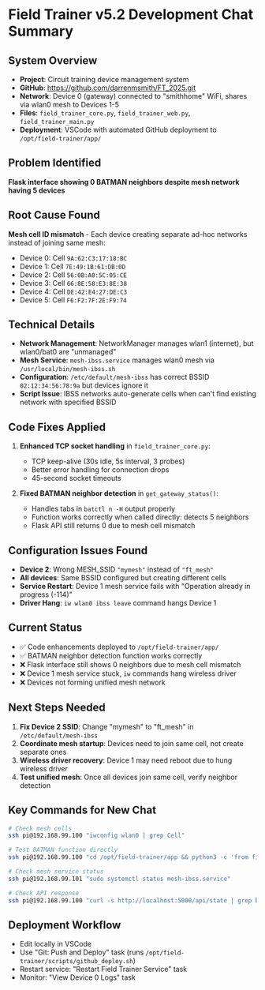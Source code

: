 # Field Trainer v5.2 Development Chat Summary

## System Overview
- **Project**: Circuit training device management system
- **GitHub**: https://github.com/darrenmsmith/FT_2025.git  
- **Network**: Device 0 (gateway) connected to "smithhome" WiFi, shares via wlan0 mesh to Devices 1-5
- **Files**: `field_trainer_core.py`, `field_trainer_web.py`, `field_trainer_main.py`
- **Deployment**: VSCode with automated GitHub deployment to `/opt/field-trainer/app/`

## Problem Identified
**Flask interface showing 0 BATMAN neighbors despite mesh network having 5 devices**

## Root Cause Found
**Mesh cell ID mismatch** - Each device creating separate ad-hoc networks instead of joining same mesh:
- Device 0: Cell `9A:62:C3:17:18:BC`
- Device 1: Cell `7E:49:1B:61:DB:0D` 
- Device 2: Cell `56:0B:A0:5C:05:CE`
- Device 3: Cell `66:8E:58:E3:8E:38`
- Device 4: Cell `DE:42:E4:27:DE:C3`
- Device 5: Cell `F6:F2:7F:2E:F9:74`

## Technical Details
- **Network Management**: NetworkManager manages wlan1 (internet), but wlan0/bat0 are "unmanaged"
- **Mesh Service**: `mesh-ibss.service` manages wlan0 mesh via `/usr/local/bin/mesh-ibss.sh`
- **Configuration**: `/etc/default/mesh-ibss` has correct BSSID `02:12:34:56:78:9a` but devices ignore it
- **Script Issue**: IBSS networks auto-generate cells when can't find existing network with specified BSSID

## Code Fixes Applied
1. **Enhanced TCP socket handling** in `field_trainer_core.py`:
   - TCP keep-alive (30s idle, 5s interval, 3 probes)
   - Better error handling for connection drops
   - 45-second socket timeouts

2. **Fixed BATMAN neighbor detection** in `get_gateway_status()`:
   - Handles tabs in `batctl n -H` output properly
   - Function works correctly when called directly: detects 5 neighbors
   - Flask API still returns 0 due to mesh cell mismatch

## Configuration Issues Found
- **Device 2**: Wrong MESH_SSID `"mymesh"` instead of `"ft_mesh"`
- **All devices**: Same BSSID configured but creating different cells
- **Service Restart**: Device 1 mesh service fails with "Operation already in progress (-114)"
- **Driver Hang**: `iw wlan0 ibss leave` command hangs Device 1

## Current Status
- ✅ Code enhancements deployed to `/opt/field-trainer/app/`
- ✅ BATMAN neighbor detection function works correctly  
- ❌ Flask interface still shows 0 neighbors due to mesh cell mismatch
- ❌ Device 1 mesh service stuck, `iw` commands hang wireless driver
- ❌ Devices not forming unified mesh network

## Next Steps Needed
1. **Fix Device 2 SSID**: Change "mymesh" to "ft_mesh" in `/etc/default/mesh-ibss`
2. **Coordinate mesh startup**: Devices need to join same cell, not create separate ones
3. **Wireless driver recovery**: Device 1 may need reboot due to hung wireless driver
4. **Test unified mesh**: Once all devices join same cell, verify neighbor detection

## Key Commands for New Chat
```bash
# Check mesh cells
ssh pi@192.168.99.100 "iwconfig wlan0 | grep Cell"

# Test BATMAN function directly  
ssh pi@192.168.99.100 "cd /opt/field-trainer/app && python3 -c 'from field_trainer_core import get_gateway_status; print(get_gateway_status()[\"batman_neighbors\"])'"

# Check mesh service status
ssh pi@192.168.99.101 "sudo systemctl status mesh-ibss.service"

# Check API response
ssh pi@192.168.99.100 "curl -s http://localhost:5000/api/state | grep batman_neighbors"
```

## Deployment Workflow
- Edit locally in VSCode
- Use "Git: Push and Deploy" task (runs `/opt/field-trainer/scripts/github_deploy.sh`)
- Restart service: "Restart Field Trainer Service" task
- Monitor: "View Device 0 Logs" task
